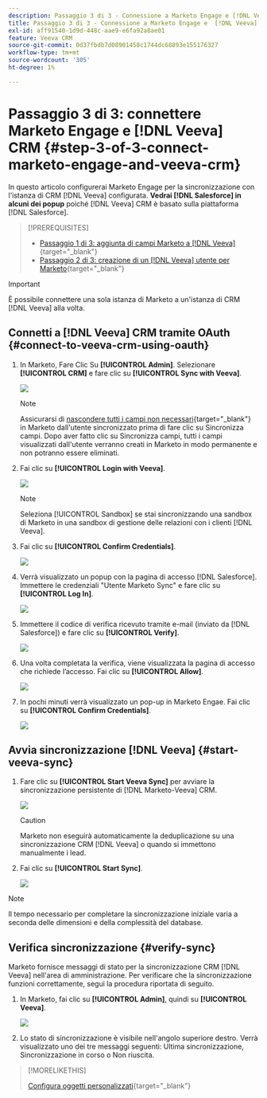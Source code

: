 ```yaml
---
description: Passaggio 3 di 3 - Connessione a Marketo Engage e [!DNL Veeva] CRM - Documentazione di Marketo - Documentazione del prodotto
title: Passaggio 3 di 3 - Connessione a Marketo Engage e  [!DNL Veeva] CRM
exl-id: aff91540-1d9d-448c-aae9-e6fa92a8ae01
feature: Veeva CRM
source-git-commit: 0d37fbdb7d08901458c1744dc68893e155176327
workflow-type: tm+mt
source-wordcount: '305'
ht-degree: 1%

---
```


# Passaggio 3 di 3: connettere Marketo Engage e [!DNL Veeva] CRM {#step-3-of-3-connect-marketo-engage-and-veeva-crm}

In questo articolo configurerai Marketo Engage per la sincronizzazione con l&#39;istanza di CRM [!DNL Veeva] configurata. **Vedrai [!DNL Salesforce] in alcuni dei popup** poiché [!DNL Veeva] CRM è basato sulla piattaforma [!DNL Salesforce].

>[!PREREQUISITES]
>
>* [Passaggio 1 di 3: aggiunta di campi Marketo a [!DNL Veeva]](/help/marketo/product-docs/crm-sync/veeva-crm-sync/setup/step-1-of-3-add-marketo-fields-to-veeva-crm.md){target="_blank"}
>* [Passaggio 2 di 3: creazione di un  [!DNL Veeva] utente per Marketo](/help/marketo/product-docs/crm-sync/veeva-crm-sync/setup/step-2-of-3-create-a-veeva-crm-user-for-marketo-engage.md){target="_blank"}

>[!IMPORTANT]
>
>È possibile connettere una sola istanza di Marketo a un&#39;istanza di CRM [!DNL Veeva] alla volta.

## Connetti a [!DNL Veeva] CRM tramite OAuth {#connect-to-veeva-crm-using-oauth}

1. In Marketo, Fare Clic Su **[!UICONTROL Admin]**. Selezionare **[!UICONTROL CRM]** e fare clic su **[!UICONTROL Sync with Veeva]**.

   ![](assets/step-3-of-3-connect-marketo-engage-1.png)

   >[!NOTE]
   >
   >Assicurarsi di [nascondere tutti i campi non necessari](/help/marketo/product-docs/crm-sync/salesforce-sync/sfdc-sync-details/hide-a-salesforce-field-from-the-marketo-sync.md){target="_blank"} in Marketo dall&#39;utente sincronizzato prima di fare clic su Sincronizza campi. Dopo aver fatto clic su Sincronizza campi, tutti i campi visualizzati dall&#39;utente verranno creati in Marketo in modo permanente e non potranno essere eliminati.

1. Fai clic su **[!UICONTROL Login with Veeva]**.

   ![](assets/step-3-of-3-connect-marketo-engage-2.png)

   >[!NOTE]
   >
   >Seleziona [!UICONTROL Sandbox] se stai sincronizzando una sandbox di Marketo in una sandbox di gestione delle relazioni con i clienti [!DNL Veeva].

1. Fai clic su **[!UICONTROL Confirm Credentials]**.

   ![](assets/step-3-of-3-connect-marketo-engage-3.png)

1. Verrà visualizzato un popup con la pagina di accesso [!DNL Salesforce]. Immettere le credenziali &quot;Utente Marketo Sync&quot; e fare clic su **[!UICONTROL Log In]**.

   ![](assets/step-3-of-3-connect-marketo-engage-4.png)

1. Immettere il codice di verifica ricevuto tramite e-mail (inviato da [!DNL Salesforce]) e fare clic su **[!UICONTROL Verify]**.

   ![](assets/step-3-of-3-connect-marketo-engage-5.png)

1. Una volta completata la verifica, viene visualizzata la pagina di accesso che richiede l’accesso. Fai clic su **[!UICONTROL Allow]**.

   ![](assets/step-3-of-3-connect-marketo-engage-6.png)

1. In pochi minuti verrà visualizzato un pop-up in Marketo Engae. Fai clic su **[!UICONTROL Confirm Credentials]**.

   ![](assets/step-3-of-3-connect-marketo-engage-7.png)

## Avvia sincronizzazione [!DNL Veeva] {#start-veeva-sync}

1. Fare clic su **[!UICONTROL Start Veeva Sync]** per avviare la sincronizzazione persistente di [!DNL Marketo-Veeva] CRM.

   ![](assets/step-3-of-3-connect-marketo-engage-8.png)

   >[!CAUTION]
   >
   >Marketo non eseguirà automaticamente la deduplicazione su una sincronizzazione CRM [!DNL Veeva] o quando si immettono manualmente i lead.

1. Fai clic su **[!UICONTROL Start Sync]**.

   ![](assets/step-3-of-3-connect-marketo-engage-9.png)

>[!NOTE]
>
>Il tempo necessario per completare la sincronizzazione iniziale varia a seconda delle dimensioni e della complessità del database.

## Verifica sincronizzazione {#verify-sync}

Marketo fornisce messaggi di stato per la sincronizzazione CRM [!DNL Veeva] nell&#39;area di amministrazione. Per verificare che la sincronizzazione funzioni correttamente, segui la procedura riportata di seguito.

1. In Marketo, fai clic su **[!UICONTROL Admin]**, quindi su **[!UICONTROL Veeva]**.

   ![](assets/step-3-of-3-connect-marketo-engage-10.png)

1. Lo stato di sincronizzazione è visibile nell&#39;angolo superiore destro. Verrà visualizzato uno dei tre messaggi seguenti: Ultima sincronizzazione, Sincronizzazione in corso o Non riuscita.

>[!MORELIKETHIS]
>
>[Configura oggetti personalizzati](/help/marketo/product-docs/crm-sync/veeva-crm-sync/sync-details/custom-object-sync.md){target="_blank"}
